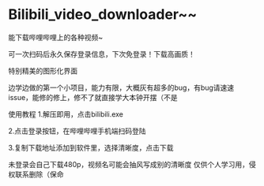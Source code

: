 # Bilibili_video_downloader~~

能下载哔哩哔哩上的各种视频~

可一次扫码后永久保存登录信息，下次免登录！下载高画质！

特别精美的图形化界面

边学边做的第一个小项目，能力有限，大概灰有超多的bug，有bug请速速issue，能修的修上，修不了就直接学大本钟开摆（不是

使用教程
1.解压即用，点击bilibili.exe

2.点击登录按钮，在哔哩哔哩手机端扫码登陆

3.复制下载地址添加到软件里，选择清晰度，点击下载

未登录会自己下载480p，视频名可能会抽风写成别的清晰度
仅供个人学习用，侵权联系删除（保命
